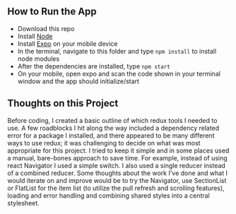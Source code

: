 ## How to Run the App

* Download this repo
* Install [Node](https://nodejs.org/en/download/)
* Install [Expo](https://expo.io/) on your mobile device
* In the terminal, navigate to this folder and type `npm install` to install node modules
* After the dependencies are installed, type `npm start` 
* On your mobile, open expo and scan the code shown in your terminal window and the app should initialize/start
 
## Thoughts on this Project

Before coding, I created a basic outline of which redux tools I needed to use. A few roadblocks I hit along the way included a dependency related error for a package I installed, and there appeared to be many different ways to use redux; it was challenging to decide on what was most appropriate for this project. I tried to keep it simple and in some places used a manual, bare-bones approach to save time. For example, instead of using react Navigator I used a simple switch. I also used a single reducer instead of a combined reducer. Some thoughts about the work I've done and what I would iterate on and improve would be to try the Navigator, use SectionList or FlatList for the item list (to utilize the pull refresh and scrolling features), loading and error handling and combining shared styles into a central stylesheet.
